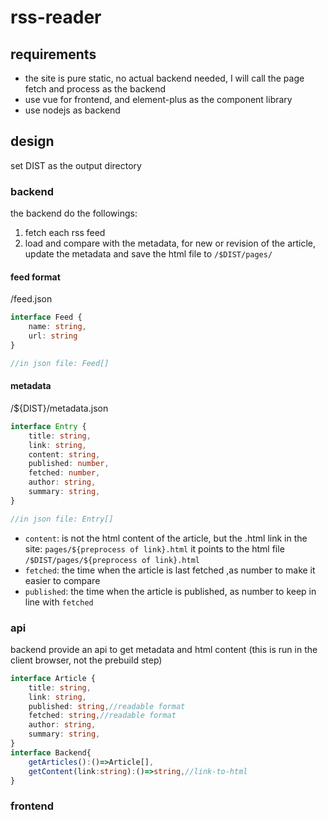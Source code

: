 
# rss-reader
## requirements
* the site is pure static, no actual backend needed, I will call the page fetch and process as the backend
* use vue for frontend, and element-plus as the component library
* use nodejs as backend

## design
set DIST as the output directory

### backend
the backend do the followings:

1. fetch each rss feed
2. load and compare with the metadata, for new or revision of the article, update the metadata and save the html file to `/$DIST/pages/`
#### feed format
/feed.json
```ts
interface Feed {
    name: string,
    url: string
}

//in json file: Feed[]
```
#### metadata
/${DIST}/metadata.json
```ts
interface Entry {
    title: string,
    link: string,
    content: string,
    published: number,
    fetched: number,
    author: string,
    summary: string,
}

//in json file: Entry[]
```
* `content`: is not the html content of the article, but the .html link in the site:
`pages/${preprocess of link}.html` 
it points to the html file 
`/$DIST/pages/${preprocess of link}.html`
* `fetched`: the time when the article is last fetched ,as number to make it easier to compare
* `published`: the time when the article is published, as number to keep in line with `fetched`

### api
backend provide an api to get metadata and html content (this is run in the client browser, not the prebuild step)
```ts
interface Article {
    title: string,
    link: string,
    published: string,//readable format
    fetched: string,//readable format
    author: string,
    summary: string,
}
interface Backend{
    getArticles():()=>Article[],
    getContent(link:string):()=>string,//link-to-html
}
```

### frontend